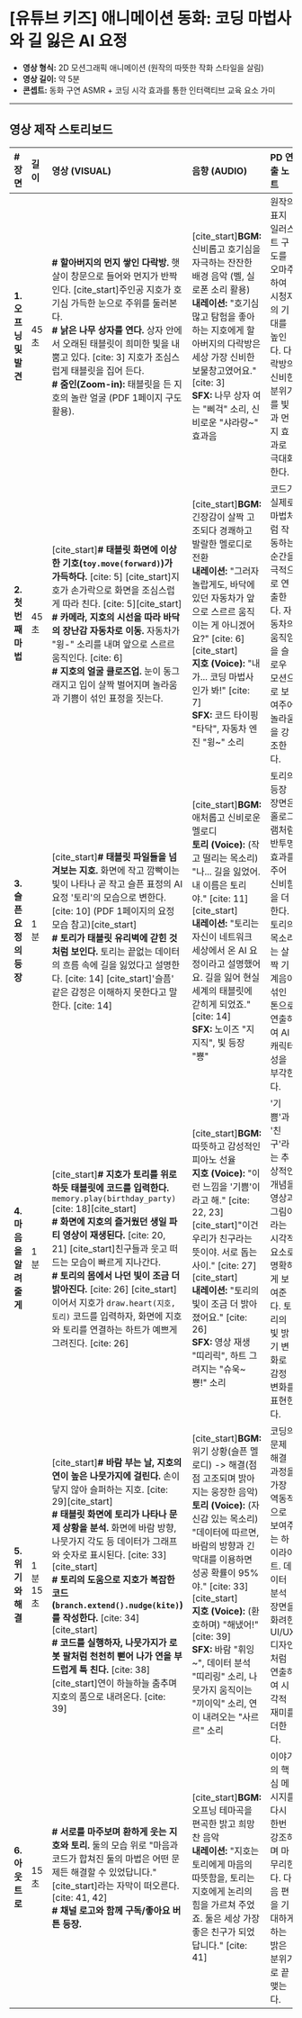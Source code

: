 # [유튜브 키즈] 애니메이션 동화: 코딩 마법사와 길 잃은 AI 요정

-   **영상 형식:** 2D 모션그래픽 애니메이션 (원작의 따뜻한 작화 스타일을 살림)
-   **영상 길이:** 약 5분
-   **콘셉트:** 동화 구연 ASMR + 코딩 시각 효과를 통한 인터랙티브 교육 요소 가미

---

## **영상 제작 스토리보드**

| # 장면 | 길이 | 영상 (VISUAL) | 음향 (AUDIO) | PD 연출 노트 |
| :--- | :--- | :--- | :--- | :--- |
| **1. 오프닝 및 발견** | 45초 | **# 할아버지의 먼지 쌓인 다락방.** 햇살이 창문으로 들어와 먼지가 반짝인다. [cite_start]주인공 지호가 호기심 가득한 눈으로 주위를 둘러본다.<br>**# 낡은 나무 상자를 연다.** 상자 안에서 오래된 태블릿이 희미한 빛을 내뿜고 있다. [cite: 3] 지호가 조심스럽게 태블릿을 집어 든다.<br>**# 줌인(Zoom-in):** 태블릿을 든 지호의 놀란 얼굴 (PDF 1페이지 구도 활용). | [cite_start]**BGM:** 신비롭고 호기심을 자극하는 잔잔한 배경 음악 (벨, 실로폰 소리 활용)<br>**내레이션:** "호기심 많고 탐험을 좋아하는 지호에게 할아버지의 다락방은 세상 가장 신비한 보물창고였어요." [cite: 3]<br>**SFX:** 나무 상자 여는 "삐걱" 소리, 신비로운 "샤라랑~" 효과음 | 원작의 표지 일러스트 구도를 오마주하여 시청자의 기대를 높인다. 다락방의 신비한 분위기를 빛과 먼지 효과로 극대화한다. |
| **2. 첫 번째 마법** | 45초 | [cite_start]**# 태블릿 화면에 이상한 기호(`toy.move(forward)`)가 가득하다.** [cite: 5] [cite_start]지호가 손가락으로 화면을 조심스럽게 따라 친다. [cite: 5][cite_start]<br>**# 카메라, 지호의 시선을 따라 바닥의 장난감 자동차로 이동.** 자동차가 "윙-" 소리를 내며 앞으로 스르르 움직인다. [cite: 6]<br>**# 지호의 얼굴 클로즈업.** 눈이 동그래지고 입이 살짝 벌어지며 놀라움과 기쁨이 섞인 표정을 짓는다. | [cite_start]**BGM:** 긴장감이 살짝 고조되다 경쾌하고 발랄한 멜로디로 전환<br>**내레이션:** "그러자 놀랍게도, 바닥에 있던 자동차가 앞으로 스르르 움직이는 게 아니겠어요?" [cite: 6][cite_start]<br>**지호 (Voice):** "내가... 코딩 마법사인가 봐!" [cite: 7]<br>**SFX:** 코드 타이핑 "타닥", 자동차 엔진 "윙~" 소리 | 코드가 실제로 마법처럼 작동하는 순간을 극적으로 연출한다. 자동차의 움직임을 슬로우 모션으로 보여주어 놀라움을 강조한다. |
| **3. 슬픈 요정의 등장** | 1분 | [cite_start]**# 태블릿 파일들을 넘겨보는 지호.** 화면에 작고 깜빡이는 빛이 나타나 곧 작고 슬픈 표정의 AI 요정 '토리'의 모습으로 변한다. [cite: 10] (PDF 1페이지의 요정 모습 참고)[cite_start]<br>**# 토리가 태블릿 유리벽에 갇힌 것처럼 보인다.** 토리는 끝없는 데이터의 흐름 속에 길을 잃었다고 설명한다. [cite: 14] [cite_start]'슬픔' 같은 감정은 이해하지 못한다고 말한다. [cite: 14] | [cite_start]**BGM:** 애처롭고 신비로운 멜로디<br>**토리 (Voice):** (작고 떨리는 목소리) "나... 길을 잃었어. 내 이름은 토리야." [cite: 11][cite_start]<br>**내레이션:** "토리는 자신이 네트워크 세상에서 온 AI 요정이라고 설명했어요. 길을 잃어 현실 세계의 태블릿에 갇히게 되었죠." [cite: 14]<br>**SFX:** 노이즈 "지지직", 빛 등장 "뿅" | 토리의 등장 장면은 홀로그램처럼 반투명 효과를 주어 신비함을 더한다. 토리의 목소리는 살짝 기계음이 섞인 톤으로 연출하여 AI 캐릭터성을 부각한다. |
| **4. 마음을 알려줄게** | 1분 | [cite_start]**# 지호가 토리를 위로하듯 태블릿에 코드를 입력한다.** `memory.play(birthday_party)` [cite: 18][cite_start]<br>**# 화면에 지호의 즐거웠던 생일 파티 영상이 재생된다.** [cite: 20, 21] [cite_start]친구들과 웃고 떠드는 모습이 빠르게 지나간다.<br>**# 토리의 몸에서 나던 빛이 조금 더 밝아진다.** [cite: 26] [cite_start]이어서 지호가 `draw.heart(지호, 토리)` 코드를 입력하자, 화면에 지호와 토리를 연결하는 하트가 예쁘게 그려진다. [cite: 26] | [cite_start]**BGM:** 따뜻하고 감성적인 피아노 선율<br>**지호 (Voice):** "이런 느낌을 '기쁨'이라고 해." [cite: 22, 23] [cite_start]"이건 우리가 친구라는 뜻이야. 서로 돕는 사이." [cite: 27][cite_start]<br>**내레이션:** "토리의 빛이 조금 더 밝아졌어요." [cite: 26]<br>**SFX:** 영상 재생 "띠리릭", 하트 그려지는 "슈욱~ 뿅!" 소리 | '기쁨'과 '친구'라는 추상적인 개념을 영상과 그림이라는 시각적 요소로 명확하게 보여준다. 토리의 빛 밝기 변화로 감정 변화를 표현한다. |
| **5. 위기와 해결** | 1분 15초 | [cite_start]**# 바람 부는 날, 지호의 연이 높은 나뭇가지에 걸린다.** 손이 닿지 않아 슬퍼하는 지호. [cite: 29][cite_start]<br>**# 태블릿 화면에 토리가 나타나 문제 상황을 분석.** 화면에 바람 방향, 나뭇가지 각도 등 데이터가 그래프와 숫자로 표시된다. [cite: 33][cite_start]<br>**# 토리의 도움으로 지호가 복잡한 코드(`branch.extend().nudge(kite)`)를 작성한다.** [cite: 34][cite_start]<br>**# 코드를 실행하자, 나뭇가지가 로봇 팔처럼 천천히 뻗어 나가 연을 부드럽게 툭 친다.** [cite: 38] [cite_start]연이 하늘하늘 춤추며 지호의 품으로 내려온다. [cite: 39] | [cite_start]**BGM:** 위기 상황(슬픈 멜로디) -> 해결(점점 고조되며 밝아지는 웅장한 음악)<br>**토리 (Voice):** (자신감 있는 목소리) "데이터에 따르면, 바람의 방향과 긴 막대를 이용하면 성공 확률이 95%야." [cite: 33][cite_start]<br>**지호 (Voice):** (환호하며) "해냈어!" [cite: 39]<br>**SFX:** 바람 "휘잉~", 데이터 분석 "띠리링" 소리, 나뭇가지 움직이는 "끼이익" 소리, 연이 내려오는 "사르르" 소리 | 코딩의 문제 해결 과정을 가장 역동적으로 보여주는 하이라이트. 데이터 분석 장면을 화려한 UI/UX 디자인처럼 연출하여 시각적 재미를 더한다. |
| **6. 아웃트로** | 15초 | **# 서로를 마주보며 환하게 웃는 지호와 토리.** 둘의 모습 위로 "마음과 코드가 합쳐진 둘의 마법은 어떤 문제든 해결할 수 있었답니다." [cite_start]라는 자막이 떠오른다. [cite: 41, 42]<br>**# 채널 로고와 함께 구독/좋아요 버튼 등장.** | [cite_start]**BGM:** 오프닝 테마곡을 편곡한 밝고 희망찬 음악<br>**내레이션:** "지호는 토리에게 마음의 따뜻함을, 토리는 지호에게 논리의 힘을 가르쳐 주었죠. 둘은 세상 가장 좋은 친구가 되었답니다." [cite: 41] | 이야기의 핵심 메시지를 다시 한번 강조하며 마무리한다. 다음 편을 기대하게 하는 밝은 분위기로 끝맺는다. |